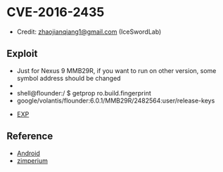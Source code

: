 # CVE-2016-2435

- Credit: zhaojianqiang1@gmail.com (IceSwordLab)

## Exploit

 * Just for Nexus 9 MMB29R, if you want to run on other version, some symbol address should be changed
 *
 * shell@flounder:/ $ getprop ro.build.fingerprint 
 * google/volantis/flounder:6.0.1/MMB29R/2482564:user/release-keys

- [EXP](./pwn.c)

## Reference

- [Android](https://source.android.com/security/bulletin/2016-05-01.html)
- [zimperium](https://blog.zimperium.com/nday-2017-0102-elevation-of-privilege-vulnerability-in-nvidia-video-driver/)
